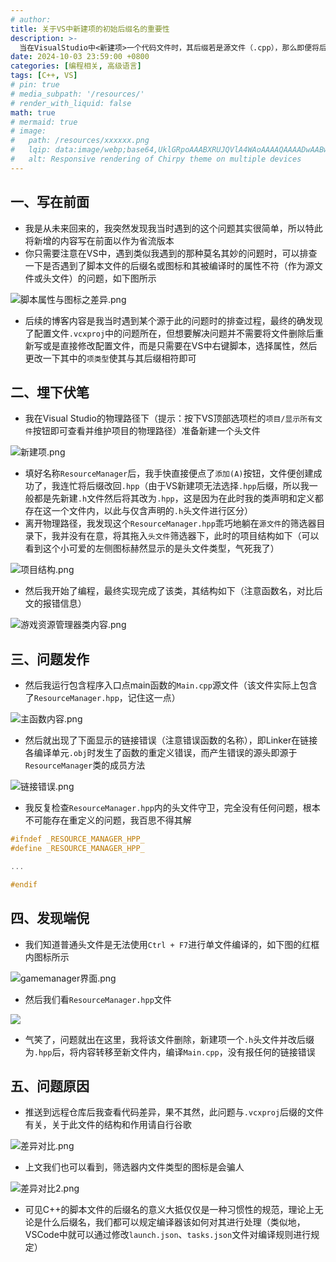 ```yaml
---
# author:
title: 关于VS中新建项的初始后缀名的重要性
description: >-
  当在VisualStudio中<新建项>一个代码文件时，其后缀若是源文件（.cpp），那么即便将后缀改为头文件的后缀（.h/.hpp）并将其拖入头文件筛选器，编译器也依旧会将其当作源文件编译，导致项目在编译阶段就产生莫名其妙的Linking错误，本文中使用的是VS2022
date: 2024-10-03 23:59:00 +0800
categories: [编程相关, 高级语言]
tags: [C++, VS]
# pin: true
# media_subpath: '/resources/'
# render_with_liquid: false
math: true
# mermaid: true
# image:
#   path: /resources/xxxxxx.png
#   lqip: data:image/webp;base64,UklGRpoAAABXRUJQVlA4WAoAAAAQAAAADwAABwAAQUxQSDIAAAARL0AmbZurmr57yyIiqE8oiG0bejIYEQTgqiDA9vqnsUSI6H+oAERp2HZ65qP/VIAWAFZQOCBCAAAA8AEAnQEqEAAIAAVAfCWkAALp8sF8rgRgAP7o9FDvMCkMde9PK7euH5M1m6VWoDXf2FkP3BqV0ZYbO6NA/VFIAAAA
#   alt: Responsive rendering of Chirpy theme on multiple devices
---
```


## 一、写在前面
- 我是从未来回来的，我突然发现我当时遇到的这个问题其实很简单，所以特此将新增的内容写在前面以作为省流版本
- 你只需要注意在VS中，遇到类似我遇到的那种莫名其妙的问题时，可以排查一下是否遇到了脚本文件的后缀名或图标和其被编译时的属性不符（作为源文件或头文件）的问题，如下图所示

![脚本属性与图标之差异.png](/resources/2024-10-03-关于VS中新建项的初始后缀名的重要性/脚本属性与图标之差异.png)

- 后续的博客内容是我当时遇到某个源于此的问题时的排查过程，最终的确发现了配置文件`.vcxproj`中的问题所在，但想要解决问题并不需要将文件删除后重新写或是直接修改配置文件，而是只需要在VS中右键脚本，选择属性，然后更改一下其中的`项类型`使其与其后缀相符即可

## 二、埋下伏笔
- 我在Visual Studio的物理路径下（提示：按下VS顶部选项栏的`项目/显示所有文件`按钮即可查看并维护项目的物理路径）准备新建一个头文件

![新建项.png](/resources/2024-10-03-关于VS中新建项的初始后缀名的重要性/新建项.png)

- 填好名称`ResourceManager`后，我手快直接便点了`添加(A)`按钮，文件便创建成功了，我连忙将后缀改回`.hpp`（由于VS新建项无法选择`.hpp`后缀，所以我一般都是先新建`.h`文件然后将其改为`.hpp`，这是因为在此时我的类声明和定义都存在这一个文件内，以此与仅含声明的`.h`头文件进行区分）
- 离开物理路径，我发现这个`ResourceManager.hpp`乖巧地躺在`源文件`的筛选器目录下，我并没有在意，将其拖入`头文件`筛选器下，此时的项目结构如下（可以看到这个小可爱的左侧图标赫然显示的是头文件类型，气死我了）

![项目结构.png](/resources/2024-10-03-关于VS中新建项的初始后缀名的重要性/项目结构.png)

- 然后我开始了编程，最终实现完成了该类，其结构如下（注意函数名，对比后文的报错信息）

![游戏资源管理器类内容.png](/resources/2024-10-03-关于VS中新建项的初始后缀名的重要性/游戏资源管理器类内容.png)

## 三、问题发作
- 然后我运行包含程序入口点main函数的`Main.cpp`源文件（该文件实际上包含了`ResourceManager.hpp`，记住这一点）

![主函数内容.png](/resources/2024-10-03-关于VS中新建项的初始后缀名的重要性/主函数内容.png)

- 然后就出现了下面显示的链接错误（注意错误函数的名称），即Linker在链接各编译单元`.obj`时发生了函数的重定义错误，而产生错误的源头即源于`ResourceManager`类的成员方法

![链接错误.png](/resources/2024-10-03-关于VS中新建项的初始后缀名的重要性/链接错误.png)

- 我反复检查`ResourceManager.hpp`内的头文件守卫，完全没有任何问题，根本不可能存在重定义的问题，我百思不得其解

```cpp
#ifndef _RESOURCE_MANAGER_HPP_
#define _RESOURCE_MANAGER_HPP_

...

#endif
```

## 四、发现端倪
- 我们知道普通头文件是无法使用`Ctrl + F7`进行单文件编译的，如下图的红框内图标所示

![gamemanager界面.png](/resources/2024-10-03-关于VS中新建项的初始后缀名的重要性/gamemanager界面.png)

- 然后我们看`ResourceManager.hpp`文件

![](/resources/2024-10-03-关于VS中新建项的初始后缀名的重要性/resourcemanager界面.png)

- 气笑了，问题就出在这里，我将该文件删除，新建项一个`.h`头文件并改后缀为`.hpp`后，将内容转移至新文件内，编译`Main.cpp`，没有报任何的链接错误

## 五、问题原因

- 推送到远程仓库后我查看代码差异，果不其然，此问题与`.vcxproj`后缀的文件有关，关于此文件的结构和作用请自行谷歌

![差异对比.png](/resources/2024-10-03-关于VS中新建项的初始后缀名的重要性/差异对比.png)

- 上文我们也可以看到，筛选器内文件类型的图标是会骗人

![差异对比2.png](/resources/2024-10-03-关于VS中新建项的初始后缀名的重要性/差异对比2.png)

- 可见C++的脚本文件的后缀名的意义大抵仅仅是一种习惯性的规范，理论上无论是什么后缀名，我们都可以规定编译器该如何对其进行处理（类似地，VSCode中就可以通过修改`launch.json`、`tasks.json`文件对编译规则进行规定）
